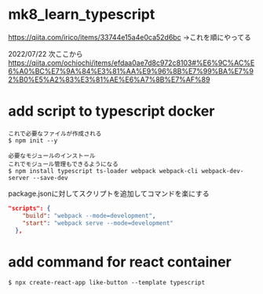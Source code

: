 # mk8_learn_typescript

https://qiita.com/irico/items/33744e15a4e0ca52d6bc
→これを順にやってる

2022/07/22
次ここから
https://qiita.com/ochiochi/items/efdaa0ae7d8c972c8103#%E6%9C%AC%E6%A0%BC%E7%9A%84%E3%81%AA%E9%96%8B%E7%99%BA%E7%92%B0%E5%A2%83%E3%81%AE%E6%A7%8B%E7%AF%89


# add script to typescript docker

```terminal
これで必要なファイルが作成される
$ npm init --y

必要なモジュールのインストール
これでモジュール管理もできるようになる
$ npm install typescript ts-loader webpack webpack-cli webpack-dev-server --save-dev
```

package.jsonに対してスクリプトを追加してコマンドを楽にする

```package.json
"scripts": {
    "build": "webpack --mode=development",
    "start": "webpack serve --mode=development"
  },
```


# add command for react container
```terminal
$ npx create-react-app like-button --template typescript
```

